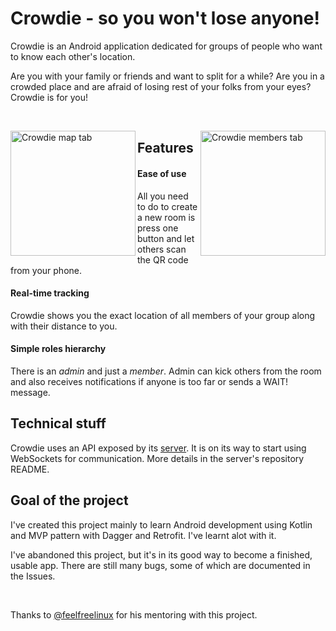 # Crowdie - so you won't lose anyone!

Crowdie is an Android application dedicated for groups of people who want to know each other's location.

Are you with your family or friends and want to split for a while? Are you in a crowded place and are afraid of losing rest of your folks from your eyes? Crowdie is for you!

&nbsp;

<img align="left" width="200" src="https://i.imgur.com/59q8krh.png" alt="Crowdie map tab">
<img align="right" width="200" src="https://i.imgur.com/6oGLR5D.png" alt="Crowdie members tab">

## Features

#### Ease of use

All you need to do to create a new room is press one button and let others scan the QR code from your phone.

#### Real-time tracking

Crowdie shows you the exact location of all members of your group along with their distance to you.

#### Simple roles hierarchy

There is an *admin* and just a *member*. Admin can kick others from the room and also receives notifications if anyone is too far or sends a WAIT! message.

## Technical stuff

Crowdie uses an API exposed by its [server](https://github.com/Albert221/crowdie-api). It is on its way to start using WebSockets for communication. More details in the server's repository README.

## Goal of the project

I've created this project mainly to learn Android development using Kotlin and MVP pattern with Dagger and Retrofit. I've learnt alot with it.

I've abandoned this project, but it's in its good way to become a finished, usable app. There are still many bugs, some of which are documented in the Issues.

&nbsp;

Thanks to [@feelfreelinux](https://github.com/feelfreelinux) for his mentoring with this project.

